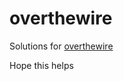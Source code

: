 # overthewire
Solutions for <a href="https://overthewire.org/wargames">overthewire</a>

Hope this helps
